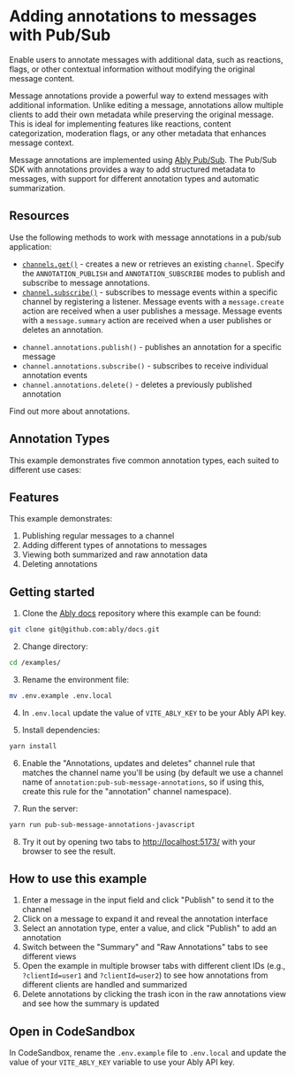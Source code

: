 # Adding annotations to messages with Pub/Sub

Enable users to annotate messages with additional data, such as reactions, flags, or other contextual information without modifying the original message content.

Message annotations provide a powerful way to extend messages with additional information. Unlike editing a message, annotations allow multiple clients to add their own metadata while preserving the original message. This is ideal for implementing features like reactions, content categorization, moderation flags, or any other metadata that enhances message context.

Message annotations are implemented using [Ably Pub/Sub](/docs/channels). The Pub/Sub SDK with annotations provides a way to add structured metadata to messages, with support for different annotation types and automatic summarization.

## Resources

Use the following methods to work with message annotations in a pub/sub application:

- [`channels.get()`](/docs/channels#create) - creates a new or retrieves an existing `channel`. Specify the `ANNOTATION_PUBLISH` and `ANNOTATION_SUBSCRIBE` modes to publish and subscribe to message annotations.
- [`channel.subscribe()`](/docs/pub-sub#subscribe) - subscribes to message events within a specific channel by registering a listener. Message events with a `message.create` action are received when a user publishes a message. Message events with a `message.summary` action are received when a user publishes or deletes an annotation.
<!-- TODO links -->
- `channel.annotations.publish()` - publishes an annotation for a specific message
- `channel.annotations.subscribe()` - subscribes to receive individual annotation events
- `channel.annotations.delete()` - deletes a previously published annotation

<!-- TODO link -->
Find out more about annotations.

## Annotation Types

This example demonstrates five common annotation types, each suited to different use cases:

<!-- TODO -->

## Features

This example demonstrates:

1. Publishing regular messages to a channel
2. Adding different types of annotations to messages
3. Viewing both summarized and raw annotation data
4. Deleting annotations

## Getting started

1. Clone the [Ably docs](https://github.com/ably/docs) repository where this example can be found:

  ```sh
  git clone git@github.com:ably/docs.git
  ```

2. Change directory:

  ```sh
  cd /examples/
  ```

3. Rename the environment file:

  ```sh
  mv .env.example .env.local
  ```

4. In `.env.local` update the value of `VITE_ABLY_KEY` to be your Ably API key.

5. Install dependencies:

  ```sh
  yarn install
  ```

6. Enable the "Annotations, updates and deletes" channel rule that matches the channel name you'll be using (by default we use a channel name of `annotation:pub-sub-message-annotations`, so if using this, create this rule for the "annotation" channel namespace).

7. Run the server:

  ```sh
  yarn run pub-sub-message-annotations-javascript
  ```

8. Try it out by opening two tabs to [http://localhost:5173/](http://localhost:5173/) with your browser to see the result.

## How to use this example

1. Enter a message in the input field and click "Publish" to send it to the channel
2. Click on a message to expand it and reveal the annotation interface
3. Select an annotation type, enter a value, and click "Publish" to add an annotation
4. Switch between the "Summary" and "Raw Annotations" tabs to see different views
5. Open the example in multiple browser tabs with different client IDs (e.g., `?clientId=user1` and `?clientId=user2`) to see how annotations from different clients are handled and summarized
6. Delete annotations by clicking the trash icon in the raw annotations view and see how the summary is updated

## Open in CodeSandbox

In CodeSandbox, rename the `.env.example` file to `.env.local` and update the value of your `VITE_ABLY_KEY` variable to use your Ably API key.
